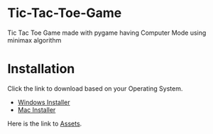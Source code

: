 # Tic-Tac-Toe-Game
Tic Tac Toe Game made with pygame having Computer Mode using minimax algorithm

# Installation
Click the link to download based on your Operating System.

- [Windows Installer](https://github.com/syedmuneeruddin5/Tic-Tac-Toe-Game/releases/latest/download/Tic-Tac-Toe-Windows-Installer.exe)
- [Mac Installer](https://github.com/syedmuneeruddin5/Tic-Tac-Toe-Game/releases/latest/download/Tic-Tac-Toe-Mac-Installer.dmg)

Here is the link to [Assets](https://github.com/syedmuneeruddin5/Tic-Tac-Toe-Game/releases/latest).
